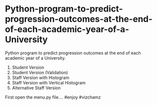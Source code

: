 # Python-program-to-predict-progression-outcomes-at-the-end-of-each-academic-year-of-a-University
Python program to predict progression outcomes at the end of each academic year of a University.
1. Student Version
2. Student Version (Validation)
3. Staff Version with Histogram
4. Staff Version with Vertical Histogram
5. Alternative Staff Version

First open the menu.py file.... 
#enjoy #vizchamz
